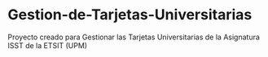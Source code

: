 Gestion-de-Tarjetas-Universitarias
==================================

Proyecto creado para Gestionar las Tarjetas Universitarias de la Asignatura ISST de la ETSIT (UPM)
